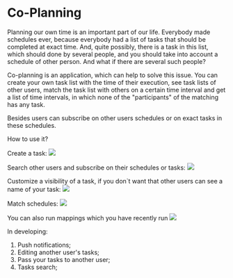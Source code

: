 # Co-Planning

Planning our own time is an important part of our life. Everybody made schedules ever, because everybody had a list of tasks that should be completed at exact time. 
And, quite possibly, there is a task in this list, which should done by several people, and you should take into account a schedule of other person. And what if there are several such people?

Co-planning is an application, which can help to solve this issue. You can create your own task list with the time of their execution, see task lists of other users, match the task list with others on a certain time interval and get a list of time intervals, in which none of the "participants" of the matching has any task.

Besides users can subscribe on other users schedules or on exact tasks in these schedules.

How to use it?

Create a task:
![](create_and_edit_tasks.gif)

Search other users and subscribe on their schedules or tasks:
![](subscribe_unsubscribe_on_schedule.gif)

Customize a visibility of a task, if you don`t want that other users can see a name of your task:
![](Change_visibility.gif)

Match schedules:
![](Mappings.gif)

You can also run mappings which you have recently run
![](Using_saved_mappings.gif)


In developing:
1. Push notifications;
2. Editing another user's tasks;
3. Pass your tasks to another user;
4. Tasks search;

